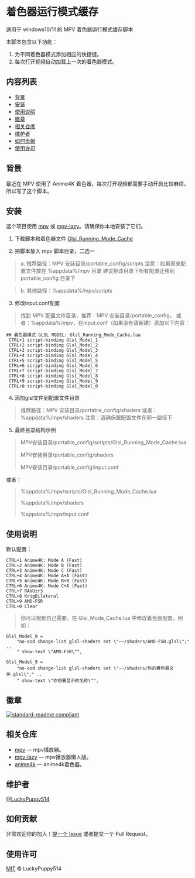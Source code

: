 # 着色器运行模式缓存


适用于 windows10/11 的 MPV 着色器运行模式缓存脚本

本脚本包含以下功能：

1. 为不同着色器模式添加相应的快捷键。
2. 每次打开视频自动加载上一次的着色器模式。


## 内容列表

- [背景](#背景)
- [安装](#安装)
- [使用说明](#使用说明)
- [徽章](#徽章)
- [相关仓库](#相关仓库)
- [维护者](#维护者)
- [如何贡献](#如何贡献)
- [使用许可](#使用许可)

## 背景

最近在 MPV 使用了 Anime4K 着色器，每次打开视频都需要手动开启比较麻烦，所以写了这个脚本。

> 


## 安装

这个项目使用 [mpv](https://github.com/mpv-player/mpv) 或 [mpv-lazy](https://github.com/hooke007/MPV_lazy)。请确保你本地安装了它们。


1. 下载脚本和着色器文件
[Glsl_Running_Mode_Cache](https://github.com/LuckyPuppy514/MPV_Glsl_Running_Mode_Cache/releases)

2. 把脚本放入 mpv 脚本目录，二选一
> a. 推荐路径：MPV 安装目录/portable_config/scripts
> 注意：如果原来配置文件放在 %appdata%/mpv 目录
> 建议把该目录下所有配置迁移到 portable_config 目录下

> b. 其他路径：%appdata%/mpv/scripts
    

3. 修改input.conf配置
> 找到 MPV 配置文件目录，推荐：MPV 安装目录/portable_config，
> 或者：%appdata%/mpv，在input.conf（如果没有请新建）添加以下内容：
```
## 着色器模式 GLSL MODEL: Glsl_Running_Mode_Cache.lua
 CTRL+1 script-binding Glsl_Model_1
 CTRL+2 script-binding Glsl_Model_2
 CTRL+3 script-binding Glsl_Model_3
 CTRL+4 script-binding Glsl_Model_4
 CTRL+5 script-binding Glsl_Model_5
 CTRL+6 script-binding Glsl_Model_6
 CTRL+7 script-binding Glsl_Model_7
 CTRL+8 script-binding Glsl_Model_8
 CTRL+9 script-binding Glsl_Model_9
 CTRL+0 script-binding Glsl_Model_0
```

4. 添加glsl文件到配置文件目录
> 推荐路径：MPV 安装目录/portable_config/shaders
> 或者：%appdata%/mpv/shaders
> 注意：请确保跟配置文件在同一路径下

5. 最终目录结构示例
> MPV安装目录/portable_config/scripts/Glsl_Running_Mode_Cache.lua
> 
> MPV安装目录/portable_config/shaders
> 
> MPV安装目录/portable_config/input.conf

或者：
> %appdata%/mpv/scripts/Glsl_Running_Mode_Cache.lua
> 
> %appdata%/mpv/shaders
> 
> %appdata%/mpv/input.conf

## 使用说明

默认配置：
```
CTRL+1 Anime4K: Mode A (Fast)
CTRL+2 Anime4K: Mode B (Fast)
CTRL+3 Anime4K: Mode C (Fast)
CTRL+4 Anime4K: Mode A+A (Fast)
CTRL+5 Anime4K: Mode B+B (Fast)
CTRL+6 Anime4K: Mode C+A (Fast)
CTRL+7 RAVUzr3
CTRL+8 KrigBilateral
CTRL+9 AMD-FSR
CTRL+0 Clear
```
> 你可以根据自己需要，在 Glsl_Mode_Cache.lua 中修改着色器配置，例如：
```
Glsl_Model_9 = 
	"no-osd change-list glsl-shaders set \"~~/shaders/AMD-FSR.glsl\";" ..
	" show-text \"AMD-FSR\"",
```
```
Glsl_Model_9 = 
	"no-osd change-list glsl-shaders set \"~~/shaders/你的着色器文件.glsl\";" ..
	" show-text \"你想要显示的名称\"",
```


## 徽章

[![standard-readme compliant](https://img.shields.io/badge/readme%20style-standard-brightgreen.svg?style=flat-square)](https://github.com/RichardLitt/standard-readme)


## 相关仓库

- [mpv](https://github.com/mpv-player/mpv) — mpv播放器。
- [mpv-lazy](https://github.com/hooke007/MPV_lazy) — mpv播放器懒人版。
- [anime4k](https://github.com/bloc97/Anime4K) — anime4k着色器。

## 维护者

[@LuckyPuppy514](https://github.com/LuckyPuppy514)

## 如何贡献

非常欢迎你的加入！[提一个 Issue](https://github.com/LuckyPuppy514/MPV_Glsl_Running_Mode_Cache/issues/new) 或者提交一个 Pull Request。


## 使用许可

[MIT](https://github.com/LuckyPuppy514/MPV_Glsl_Running_Mode_Cache/blob/main/LICENSE) © LuckyPuppy514
